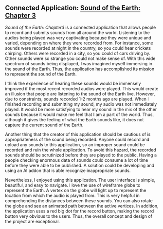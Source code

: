 ## Connected Application: [Sound of the Earth: Chapter 3](https://soundoftheearth.org/)

  _Sound of the Earth: Chapter3_ is a connected application that allows people to record and submits sounds from all around the world. Listening to the audios being played was very captivating because they were unique and varied, depending on where they were recorded from. For instance, some sounds were recorded at night in the country, so you could hear crickets chirping. Others were recorded in a city, so you could of cars driving by. Other sounds were so strange you could not make sense of. With this wide spectrum of sounds being displayed, I was imagined myself immersing in the sound of the Earth. Thus, the application has accomplished its mission to represent the sound of the Earth.

I think the experience of hearing these sounds would be immensely improved if the most recent recorded audios were played. This would create an illusion that people are listening to the sound of the Earth live. However, due to constraints, sounds recorded 1-2 months ago are played. When I finished recording and submitting my sound, my audio was not immediately played. It would be more satisfying to hear my sound in the mix of the other sounds because it would make me feel that I am a part of the world.  Thus, although it gives the feeling of what the Earth sounds like, it does not capture the current sound of the Earth. 

Another thing that the creator of this application should be cautious of is appropriateness of the sound being recorded. Anyone could record and upload any sounds to this application, so an improper sound could be recorded and ruin the whole application. To avoid this hazard, the recorded sounds should be scrutinized before they are played to the public. Having a people checking enormous data of sounds could consume a lot of time before they were able to be published. A solution could be developing and using an AI addon that is able recognize inappropriate sounds. 

Nevertheless, I enjoyed using this application. The user interface is simple, beautiful, and easy to navigate. I love the use of wireframe globe to represent the Earth. A vertex on the globe will light up to represent the location from which the audio is played from. This is very helpful in comprehending the distances between these sounds. You can also rotate the globe and see an animated path between the active vertices. In addition, the application uses a red big dot for the record button, making the record button very obvious to the users. Thus, the overall concept and design of the project are exceptional. 

